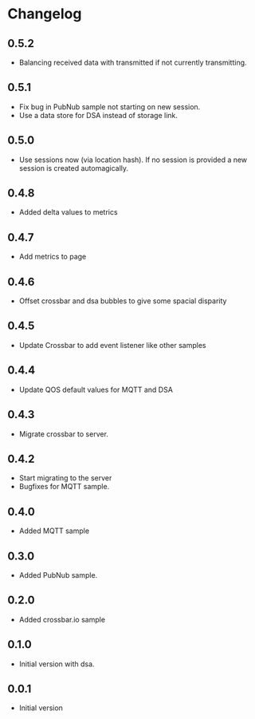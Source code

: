 # Changelog

## 0.5.2

- Balancing received data with transmitted if not currently transmitting.

## 0.5.1

- Fix bug in PubNub sample not starting on new session.
- Use a data store for DSA instead of storage link.

## 0.5.0

- Use sessions now (via location hash). If no session is provided
a new session is created automagically.

## 0.4.8

- Added delta values to metrics

## 0.4.7

- Add metrics to page

## 0.4.6

- Offset crossbar and dsa bubbles to give some spacial disparity

## 0.4.5

- Update Crossbar to add event listener like other samples

## 0.4.4

- Update QOS default values for MQTT and DSA

## 0.4.3

- Migrate crossbar to server.

## 0.4.2

- Start migrating to the server
- Bugfixes for MQTT sample.

## 0.4.0

- Added MQTT sample

## 0.3.0

- Added PubNub sample.

## 0.2.0

- Added crossbar.io sample

## 0.1.0

- Initial version with dsa.

## 0.0.1

- Initial version
